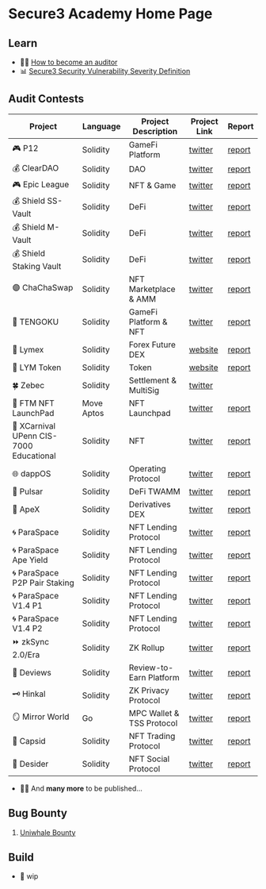 # Secure3 Academy Home Page

## Learn
- :man_student: [How to become an auditor](https://github.com/Secure3Audit/Secure3Academy/blob/main/HowToBecomeAnAuditor.md)
- :bar_chart: [Secure3 Security Vulnerability Severity Definition](https://github.com/Secure3Audit/Secure3Academy/blob/main/IssueSeverityDefinition.md)

## Audit Contests
 | Project                                      | Language   | Project Description       | Project Link                                   | Report                                                                                                                     
 | ------------------------------------------- | ---------- | ------------------------- | ---------------------------------------------- | ---------------------------------------------------------------------------------------------------------------------------
 | :video_game: P12                            | Solidity   | GameFi Platform           | [twitter](https://twitter.com/_p12_)           | [report](https://github.com/Secure3Audit/P12_Audit_Contest/tree/main/audit_report)                                         
 | :moneybag: ClearDAO                         | Solidity   | DAO                       | [twitter](https://twitter.com/clear_dao)       | [report](https://github.com/Secure3Audit/ClearDAO_Audit_Contest/tree/main/audit_report)                                    
 | :video_game: Epic League                    | Solidity   | NFT & Game                | [twitter](https://twitter.com/epicleagueteam)  | [report](https://github.com/Secure3Audit/Epic_League_Audit_Contest/tree/main/audit_report)                                 
 | :moneybag: Shield SS-Vault                  | Solidity   | DeFi                      | [twitter](https://twitter.com/shield_dao)      | [report](https://github.com/Secure3Audit/Shield_SSVault_Audit_Contest/tree/main/audit_report)                              
 | :moneybag: Shield M-Vault                   | Solidity   | DeFi                      | [twitter](https://twitter.com/shield_dao)      | [report](https://github.com/Secure3Audit/Shield_MVault_Audit_Contest/tree/main/audit_report)                               
 | :moneybag: Shield Staking Vault                  | Solidity   | DeFi                      | [twitter](https://twitter.com/shield_dao)      | [report](https://github.com/Secure3Audit/Secure3Academy/tree/main/audit_reports/ShieldStakingVault)                              
| :purple_circle: ChaChaSwap                  | Solidity   | NFT Marketplace & AMM     | [twitter](https://twitter.com/ChaChaSwap)      | [report](https://github.com/Secure3Audit/ChaChaSwap_Audit_Contest/blob/main/audit_report/)                                 
 | :art: TENGOKU                               | Solidity   | GameFi Platform & NFT     | [twitter](https://twitter.com/TENGOKU_HQ)      | [report](https://github.com/Secure3Audit/TENGOKU_Audit_Contest/tree/main/audit_report)                                     
 | :currency_exchange:	 Lymex                  | Solidity   | Forex Future DEX          | [website](https://lymex.co/)                   | [report](https://github.com/Secure3Audit/Lymex_Audit_Contest/tree/main/audit_report)                                       
 | :dart: LYM Token                            | Solidity   | Token                     | [website](https://lymex.co/)                   | [report](https://github.com/Secure3Audit/Lymex_Token_Audit_Contest/tree/main/audit_report)                                 
 | :four_leaf_clover:	 Zebec                   | Solidity   | Settlement & MultiSig     | [twitter](https://twitter.com/Zebec_HQ)        |                                                                                                                            
 | :rocket: FTM NFT LaunchPad                  | Move Aptos | NFT Launchpad             | [twitter](https://twitter.com/FTMTeam1)        | [report](https://github.com/Secure3Audit/Secure3Academy/tree/main/audit_reports/FTM%20NFT)                                 
 | :lion: XCarnival UPenn CIS-7000 Educational | Solidity   | NFT                       | [twitter](https://twitter.com/XCarnival_Lab)   | [report](https://github.com/Secure3Audit/Secure3Academy/tree/main/audit_reports/XCarnival%20UPenn%20CIS-7000%20Educational)
 | :globe_with_meridians: dappOS               | Solidity   | Operating Protocol        | [twitter](https://twitter.com/dappOS_com)      | [report](https://github.com/Secure3Audit/Secure3Academy/tree/main/audit_reports/dappOS)                                    
 | :ocean: Pulsar                              | Solidity   | DeFi TWAMM                | [twitter](https://twitter.com/PulsarSwap)      | [report](https://github.com/Secure3Audit/Secure3Academy/tree/main/audit_reports/Pulsar)                                    
 | :gorilla: ApeX                              | Solidity   | Derivatives DEX           | [twitter](https://twitter.com/OfficialApeXdex) | [report](https://github.com/Secure3Audit/Secure3Academy/tree/main/audit_reports/ApeX)                                      
 | :cyclone: ParaSpace                         | Solidity   | NFT Lending Protocol      | [twitter](https://twitter.com/ParaSpace_NFT)   | [report](https://github.com/Secure3Audit/Secure3Academy/tree/main/audit_reports/ParaSpace)                                 
 | :cyclone: ParaSpace Ape Yield               | Solidity   | NFT Lending  Protocol     | [twitter](https://twitter.com/ParaSpace_NFT)   | [report](https://github.com/Secure3Audit/Secure3Academy/tree/main/audit_reports/ParaSpace%20Ape%20Yield)                   
 | :cyclone: ParaSpace P2P Pair Staking        | Solidity   | NFT Lending Protocol      | [twitter](https://twitter.com/ParaSpace_NFT)   | [report](https://github.com/Secure3Audit/Secure3Academy/tree/main/audit_reports/ParaSpace%20P2P%20Pair%20Staking)          
 | :cyclone: ParaSpace V1.4 P1                 | Solidity   | NFT Lending Protocol      | [twitter](https://twitter.com/ParaSpace_NFT)   | [report](https://github.com/Secure3Audit/Secure3Academy/tree/main/audit_reports/ParaSpace%20V1.4%20P1)                     
 | :cyclone: ParaSpace V1.4 P2                 | Solidity   | NFT Lending Protocol      | [twitter](https://twitter.com/ParaSpace_NFT)   | [report](https://github.com/Secure3Audit/Secure3Academy/tree/main/audit_reports/ParaSpace%20V1.4%20P2)                     
 | :fast_forward: zkSync 2.0/Era               | Solidity   | ZK Rollup                 | [twitter](https://twitter.com/zksync)          | [report](https://github.com/Secure3Audit/Secure3Academy/tree/main/audit_reports/zkSync)                                    
 | :green_book: Deviews                        | Solidity   | Review-to-Earn Platform   | [twitter](https://twitter.com/Deviews_io)      | [report](https://github.com/Secure3Audit/Secure3Academy/tree/main/audit_reports/Deviews)                                   
 | :old_key: Hinkal                            | Solidity   | ZK Privacy Protocol       | [twitter](https://twitter.com/hinkal_protocol) | [report](https://github.com/Secure3Audit/Secure3Academy/tree/main/audit_reports/Hinkal)                                    
 | :mirror: Mirror World                       | Go         | MPC Wallet & TSS Protocol | [twitter](https://twitter.com/MirrorPlatform)  | [report](https://github.com/Secure3Audit/Secure3Academy/tree/main/audit_reports/MirrorWorldMPCWallet)                      
 | :butterfly: Capsid                          | Solidity   | NFT Trading Protocol      | [twitter](https://twitter.com/Capsid_One)      | [report](https://github.com/Secure3Audit/Secure3Academy/tree/main/audit_reports/CapsidNFRTrading)  
  | :robot:	 Desider                           | Solidity   | NFT Social Protocol       | [twitter](https://twitter.com/DesiderOfficial) | [report](https://github.com/Secure3Audit/Secure3Academy/tree/main/audit_reports/desider)  

- :mage_man: And **many more** to be published...

## Bug Bounty
1. [Uniwhale Bounty](https://github.com/Secure3Audit/Secure3Academy/blob/main/bug_bounty/uniwhale.md)


## Build
- :crystal_ball: wip

